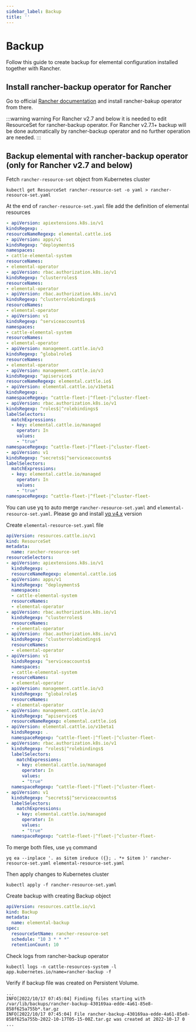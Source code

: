 ```yaml
---
sidebar_label: Backup
title: ''
---
```


# Backup

Follow this guide to create backup for elemental configuration installed together with Rancher.

## Install rancher-backup operator for Rancher

Go to official [Rancher documentation](https://docs.ranchermanager.rancher.io/how-to-guides/new-user-guides/backup-restore-and-disaster-recovery/back-up-rancher) and install rancher-bakup operator from there.

:::warning warning
For Rancher v2.7 and below it is needed to edit ResourceSet for rancher-backup operator.
For Rancher v2.7.1+ backup will be done automatically by rancher-backup operator and no further operation are needed.
:::

## Backup elemental with rancher-backup operator (only for Rancher v2.7 and below)

Fetch `rancher-resource-set` object from Kubernetes cluster

```shell showLineNumbers
kubectl get ResourceSet rancher-resource-set -o yaml > rancher-resource-set.yaml
```

<Tabs>
<TabItem value="manualEdit" label="Manually editing the resource set yaml">

At the end of `rancher-resource-set.yaml` file add the definition of elemental resources

```yaml showLineNumbers
- apiVersion: apiextensions.k8s.io/v1
kindsRegexp: .
resourceNameRegexp: elemental.cattle.io$
- apiVersion: apps/v1
kindsRegexp: ^deployments$
namespaces:
- cattle-elemental-system
resourceNames:
- elemental-operator
- apiVersion: rbac.authorization.k8s.io/v1
kindsRegexp: ^clusterroles$
resourceNames:
- elemental-operator
- apiVersion: rbac.authorization.k8s.io/v1
kindsRegexp: ^clusterrolebindings$
resourceNames:
- elemental-operator
- apiVersion: v1
kindsRegexp: ^serviceaccounts$
namespaces:
- cattle-elemental-system
resourceNames:
- elemental-operator
- apiVersion: management.cattle.io/v3
kindsRegexp: ^globalrole$
resourceNames:
- elemental-operator
- apiVersion: management.cattle.io/v3
kindsRegexp: ^apiservice$
resourceNameRegexp: elemental.cattle.io$
- apiVersion: elemental.cattle.io/v1beta1
kindsRegexp: .
namespaceRegexp: ^cattle-fleet-|^fleet-|^cluster-fleet-
- apiVersion: rbac.authorization.k8s.io/v1
kindsRegexp: ^roles$|^rolebindings$
labelSelectors:
  matchExpressions:
  - key: elemental.cattle.io/managed
    operator: In
    values:
    - "true"
namespaceRegexp: ^cattle-fleet-|^fleet-|^cluster-fleet-
- apiVersion: v1
kindsRegexp: ^secrets$|^serviceaccounts$
labelSelectors:
  matchExpressions:
  - key: elemental.cattle.io/managed
    operator: In
    values:
    - "true"
namespaceRegexp: ^cattle-fleet-|^fleet-|^cluster-fleet-
```

</TabItem>
<TabItem value="yqMerge" label="Using yq to auto merge yaml files">

You can use yq to auto merge `rancher-resource-set.yaml` and `elemental-resource-set.yaml`. Please go and install [yq v4.x](https://github.com/mikefarah/yq/#install) version

Create `elemental-resource-set.yaml` file

```yaml showLineNumbers
apiVersion: resources.cattle.io/v1
kind: ResourceSet
metadata:
  name: rancher-resource-set
resourceSelectors:
- apiVersion: apiextensions.k8s.io/v1
  kindsRegexp: .
  resourceNameRegexp: elemental.cattle.io$
- apiVersion: apps/v1
  kindsRegexp: ^deployments$
  namespaces:
  - cattle-elemental-system
  resourceNames:
  - elemental-operator
- apiVersion: rbac.authorization.k8s.io/v1
  kindsRegexp: ^clusterroles$
  resourceNames:
  - elemental-operator
- apiVersion: rbac.authorization.k8s.io/v1
  kindsRegexp: ^clusterrolebindings$
  resourceNames:
  - elemental-operator
- apiVersion: v1
  kindsRegexp: ^serviceaccounts$
  namespaces:
  - cattle-elemental-system
  resourceNames:
  - elemental-operator
- apiVersion: management.cattle.io/v3
  kindsRegexp: ^globalrole$
  resourceNames:
  - elemental-operator
- apiVersion: management.cattle.io/v3
  kindsRegexp: ^apiservice$
  resourceNameRegexp: elemental.cattle.io$
- apiVersion: elemental.cattle.io/v1beta1
  kindsRegexp: .
  namespaceRegexp: ^cattle-fleet-|^fleet-|^cluster-fleet-
- apiVersion: rbac.authorization.k8s.io/v1
  kindsRegexp: ^roles$|^rolebindings$
  labelSelectors:
    matchExpressions:
    - key: elemental.cattle.io/managed
      operator: In
      values:
      - "true"
  namespaceRegexp: ^cattle-fleet-|^fleet-|^cluster-fleet-
- apiVersion: v1
  kindsRegexp: ^secrets$|^serviceaccounts$
  labelSelectors:
    matchExpressions:
    - key: elemental.cattle.io/managed
      operator: In
      values:
      - "true"
  namespaceRegexp: ^cattle-fleet-|^fleet-|^cluster-fleet-
```

To merge both files, use `yq` command

```shell showLineNumbers
yq ea --inplace '. as $item ireduce ({}; . *+ $item )' rancher-resource-set.yaml elemental-resource-set.yaml
```

</TabItem>
</Tabs>

Then apply changes to Kubernetes cluster

```shell showLineNumbers
kubectl apply -f rancher-resource-set.yaml
```

Create backup with creating Backup object

```yaml showLineNumbers
apiVersion: resources.cattle.io/v1
kind: Backup
metadata:
  name: elemental-backup
spec:
  resourceSetName: rancher-resource-set
  schedule: "10 3 * * *"
  retentionCount: 10
```

Check logs from rancher-backup operator

```shell showLineNumbers
kubectl logs -n cattle-resources-system -l app.kubernetes.io/name=rancher-backup -f
```

Verify if backup file was created on Persistent Volume.

```shell showLineNumbers
...
INFO[2022/10/17 07:45:04] Finding files starting with /var/lib/backups/rancher-backup-430169aa-edde-4a61-85e8-858f625a755b*.tar.gz 
INFO[2022/10/17 07:45:04] File rancher-backup-430169aa-edde-4a61-85e8-858f625a755b-2022-10-17T05-15-00Z.tar.gz was created at 2022-10-17 0
...
```
